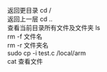 返回更目录 cd /  
返回上一层 cd ..  
查看当前目录所有文件及文件夹 ls  
rm -f 文件名  
rm -r 文件夹名  
sudo cp -i test.c /local/arm  
cat 查看文件
